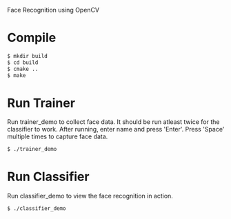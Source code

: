 Face Recognition using OpenCV

# Compile

```sh
$ mkdir build
$ cd build
$ cmake ..
$ make
```

# Run Trainer

Run trainer_demo to collect face data. It should be run atleast twice for the classifier to work. After running, enter name and press 'Enter'. Press 'Space' multiple times to capture face data.

```sh
$ ./trainer_demo
```


# Run Classifier

Run classifier_demo to view the face recognition in action.

```sh
$ ./classifier_demo
```